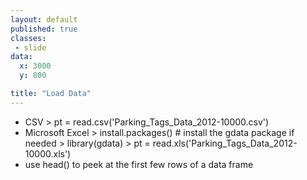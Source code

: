 ```yaml
---
layout: default
published: true
classes:
 - slide
data:
  x: 3000
  y: 800

title: "Load Data"
---
```

* CSV
		> pt = read.csv('Parking_Tags_Data_2012-10000.csv')
* Microsoft Excel
		> install.packages()    # install the gdata package if needed
		> library(gdata)
		> pt = read.xls('Parking_Tags_Data_2012-10000.xls')
* use head() to peek at the first few rows of a data frame
